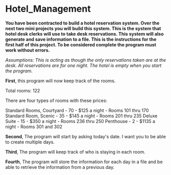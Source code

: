 # Hotel_Management

**You have been contracted to build a hotel reservation system. Over the next two mini projects you will build this system. This is the system that hotel desk clerks will use to take desk reservations. This system will also generate and save information to a file. This is the instructions for the first half of this project. To be considered complete the program must work without errors.**

*Assumptions: This is acting as though the only reservations taken are at the desk. All reservations are for one night. The hotel is empty when you start the program.*

**First**, this program will now keep track of the rooms.

Total rooms: 122

There are four types of rooms with these prices:

Standard Rooms, Courtyard - 70 - $125 a night - Rooms 101 thru 170
Standard Room, Scenic - 35 - $145 a night - Rooms 201 thru 235
Deluxe Suite - 15 - $350 a night - Rooms 236 thru 250
Penthouse - 2 - $1135 a night - Rooms 301 and 302

**Second**, The program will start by asking today's date. I want you to be able to create multiple days.

**Third**, The program will keep track of who is staying in each room.

**Fourth**, The program will store the information for each day in a file and be able to retrieve the information from a previous day.
